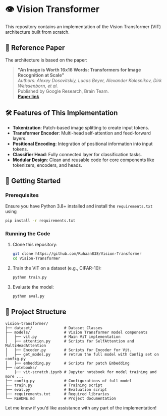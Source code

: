 # 👁️ Vision Transformer 

This repository contains an implementation of the Vision Transformer (ViT) architecture built from scratch.

## 📄 Reference Paper  

The architecture is based on the paper:  

> **"An Image is Worth 16x16 Words: Transformers for Image Recognition at Scale"**  
> *Authors: Alexey Dosovitskiy, Lucas Beyer, Alexander Kolesnikov, Dirk Weissenborn, et al.*  
> Published by Google Research, Brain Team.  
> **[Paper link](https://arxiv.org/abs/2010.11929)**

## 🛠️ Features of This Implementation  

- **Tokenization**: Patch-based image splitting to create input tokens.  
- **Transformer Encoder**: Multi-head self-attention and feed-forward layers.  
- **Positional Encoding**: Integration of positional information into input tokens.  
- **Classifier Head**: Fully connected layer for classification tasks.  
- **Modular Design**: Clean and reusable code for core components like tokenizers, encoders, and heads.  

## 🚀 Getting Started  

### Prerequisites  
Ensure you have Python 3.8+ installed and install the `requirements.txt` using 
```bash
pip install -r requirements.txt
``` 

### Running the Code  
1. Clone this repository:  
   ```bash
   git clone https://github.com/Ruhaan838/Vision-Transformer
   cd Vision-Transformer
   ```  

2. Train the ViT on a dataset (e.g., CIFAR-10):  
   ```bash
   python train.py 
   ```  

3. Evaluate the model:  
   ```bash
   python eval.py
   ```  

## 📁 Project Structure  

```plaintext
vision-transformer/  
├── dataset/              # Dataset Classes  
├── models/               # Vision Transformer model components  
│   ├── vit.py            # Main ViT implementation  
│   ├── attention.py      # Scripts for SelfAttention and MultiHeadAttention
│   ├── Encoder.py        # Scripts for Encoder for Vit.
│   ├── get_model.py      # retrun the full model with Config set on config.py
│   ├── embedding.py      # Scripts for patch Embedding 
├── notebooks/
    ├── vit-scratch.ipynb # Jupyter notebook for model training and more ... 
├── config.py             # Configurations of full model
├── train.py              # Training script  
├── eval.py               # Evaluation script  
├── requirements.txt      # Required libraries  
└── README.md             # Project documentation  
```  
Let me know if you’d like assistance with any part of the implementation!
